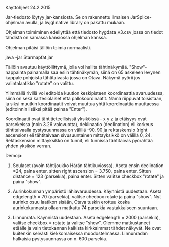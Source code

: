 Käyttöhjeet 24.2.2015

Jar-tiedosto löytyy jar-kansiosta. Se on rakennettu ilmaisen JarSplice-ohjelman avulla, ja lwjgl native library on pakattu mukaan. 

Ohjelman toimiminen edellyttää että tiedosto hygdata_v3.csv jossa on tiedot tähdistä on samassa kansiossa ohjelman kanssa. 

Ohjelman pitäisi tällöin toimia normaalisti.

java -jar Starmapfat.jar

Tällöin avautuu käyttöliittymä, jolla voi hallita tähtinäkymää. "Show"-nappainta painamalla saa esiin tähtinäkymän, siinä on 65 askeleen levynen kappale pohjoista tähtitaivasta jossa on Otava. Näkymä pyörii jos valintalaatikko "rotate" on valittu. 

Ylimmällä rivillä voi editoida kuution keskipisteen koordinaattia avaruudessa, siinä on sekä kartesiolaiset että pallokoordinaatit. Nämä riippuvat toisistaan, ja siksi muutkin koordinaatit voivat muuttua yhtä koordinaattia muuttaessa (editoinnin lisäksi pitää painaa "Enter").

Koordinaatit ovat tähtitieteellisissä yksiköissä - x y z ja etäisyys ovat parsekeissa (noin 3.26 valovuotta), deklinaatio (declination) eli korkeus tähtitaivaalla pystysuunnassa on välillä -90, 90 ja rektaskensio (right ascension) eli tähtitaivaan sivusuuntainen mittayksikkö on välillä 0, 24. Rektaskension mittayksikkö on tunnit, eli tunnissa tähtitaivas pyörähtää yhden yksikön verran. 

Demoja: 

1) Seulaset (avoin tähtijoukko Härän tähtikuviossa). Aseta ensin declination =24, paina enter. sitten right ascension = 3.750, paina enter. Sitten distance = 123 (parsekia), paina enter. Sitten valitse checkbox "rotate" ja paina "show". 

2) Aurinkokunnan ympäristö lähiavaruudessa. Käynnistä uudestaan. Aseta edgelength = 70 (parsekia), valitse checbox rotate ja paina "show". Nyt aurinko osuu laatikon sisään, Otava tuskin erottuu koska aurinkokunnasta ollaan matkattu 74 parsekia vastakkaiseen suuntaan. 

3) Linnunrata. Käynnistä uudestaan. Aseta edgelength = 2000 (parsekia), valitse checkbox = rotate ja valitse "show". Olemme matkustaneet etäälle ja vain tietokannan kaikista kirkkaimmat tähdet näkyvät. Ne ovat kuitenkin selvästi kiekkomaisessa muodostelmassa. Linnunradan halkaisia pystysuunnassa on n. 600 parsekia. 


